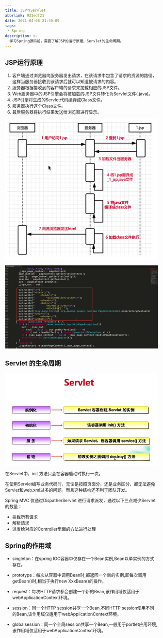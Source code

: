 ```yaml
---
title: JSP与Servlet
abbrlink: 931edf21
date: 2021-04-08 21:49:09
tags:
 - Spring
description: >-
  学习Spring源码前，需要了解JSP的运行原理、Servlet的生命周期。
---
```


## JSP运行原理

1. 客户端通过浏览器向服务器发出请求，在该请求中包含了请求的资源的路径，这样当服务器接收到该请求后就可以知道被请求的内容。
2. 服务器根据接收到的客户端的请求来加载相应的JSP文件。
3. Web服务器中的JSP引擎会将被加载的JSP文件转化为Servlet文件(.java)。
4. JSP引擎将生成的Servlet代码编译成Class文件。
5. 服务器执行这个Class文件。
6. 最后服务器将执行结果发送给浏览器进行显示。

![image-20210413234913992](SPRING-JSP-Servlet/JSP的运行原理.png)

![image-20210413235547555](SPRING-JSP-Servlet/JSP运行原理-HTML生成原理.png)

## Servlet 的生命周期

![image-20210414113222266](SPRING-JSP-Servlet/Servlet生命周期.png)

在Servlet中，init 方法只会在容器启动时执行一次。

在使用Servlet编写业务代码时，无论是按照页面分，还是业务区分，都无法避免Servlet和web.xml过多的问题。而且这种结构还不利于团队开发。

Spring MVC 仅通过DispatherServlet 进行请求派发，通过以下三点减少Servlet的数量：

- 拦截所有请求
- 解析请求
- 派发给对应的Controller里面的方法进行处理

## Spring的作用域

- singleton：在spring IOC容器中仅存在一个Bean实例,Bean以单实例的方式存在。

- prototype：每次从容器中调用Bean时,都返回一个新的实例,即每次调用getBean()时,相当于执行new XxxBean()的操作。

- request：每次HTTP请求都会创建一个新的Bean,该作用域仅适用于webApplicationContext环境。

- session：同一个HTTP session共享一个Bean,不同HTTP session使用不同的Bean,该作用域仅适用于webApplicationContext环境。

- globalsession：同一个全局session共享一个Bean,一般用于portlet应用环境,该作用域仅适用于webApplicationContext环境。

